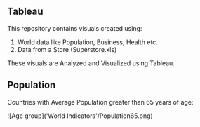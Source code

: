 Tableau
----------------------

This repository contains visuals created using: 
1. World data like Population, Business, Health etc.
2. Data from a Store (Superstore.xls)

These visuals are Analyzed and Visualized using Tableau.

Population
----------------------

Countries with Average Population greater than 65 years of age:

![Age group]('World Indicators'/Population65.png)